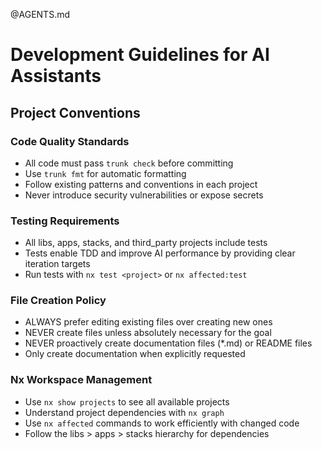 @AGENTS.md

# Development Guidelines for AI Assistants

## Project Conventions

### Code Quality Standards
- All code must pass `trunk check` before committing
- Use `trunk fmt` for automatic formatting
- Follow existing patterns and conventions in each project
- Never introduce security vulnerabilities or expose secrets

### Testing Requirements
- All libs, apps, stacks, and third_party projects include tests
- Tests enable TDD and improve AI performance by providing clear iteration targets
- Run tests with `nx test <project>` or `nx affected:test`

### File Creation Policy
- ALWAYS prefer editing existing files over creating new ones
- NEVER create files unless absolutely necessary for the goal
- NEVER proactively create documentation files (*.md) or README files
- Only create documentation when explicitly requested

### Nx Workspace Management
- Use `nx show projects` to see all available projects
- Understand project dependencies with `nx graph`
- Use `nx affected` commands to work efficiently with changed code
- Follow the libs > apps > stacks hierarchy for dependencies